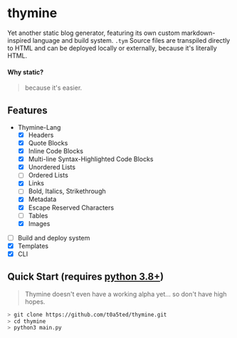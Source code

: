 # thymine

Yet another static blog generator, featuring its own custom markdown-inspired language and build system.
`.tym` Source files are transpiled directly to HTML and can be deployed locally or externally, because it's literally HTML.

#### Why static?
> because it's easier.

## Features
- Thymine-Lang
	- [x] Headers
	- [x] Quote Blocks
	- [x] Inline Code Blocks
	- [x] Multi-line Syntax-Highlighted Code Blocks
	- [x] Unordered Lists
	- [ ] Ordered Lists
	- [x] Links
	- [ ] Bold, Italics, Strikethrough
	- [x] Metadata
	- [x] Escape Reserved Characters
	- [ ] Tables
	- [x] Images
- [ ] Build and deploy system
- [x] Templates
- [x] CLI

## Quick Start (requires [python 3.8+](https://www.python.org/))
> Thymine doesn't even have a working alpha yet...
> so don't have high hopes.
```bash
> git clone https://github.com/t0a5ted/thymine.git
> cd thymine
> python3 main.py
```

